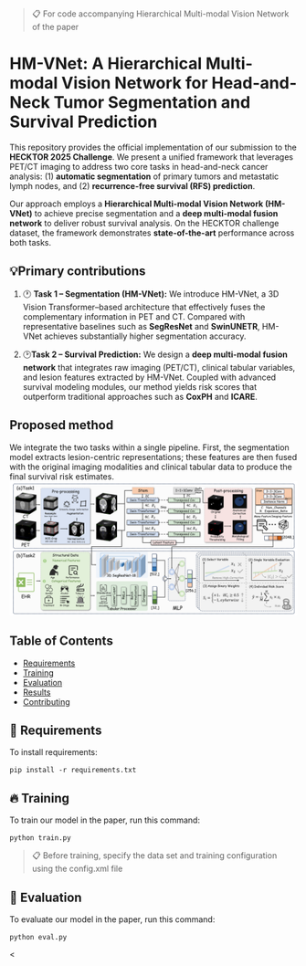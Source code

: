 >📋 For code accompanying Hierarchical Multi-modal Vision Network of the paper

# HM-VNet: A Hierarchical Multi-modal Vision Network for Head-and-Neck Tumor Segmentation and Survival Prediction


This repository provides the official implementation of our submission to the **HECKTOR 2025 Challenge**. We present a unified framework that leverages PET/CT imaging to address two core tasks in head-and-neck cancer analysis: (1) **automatic segmentation** of primary tumors and metastatic lymph nodes, and (2) **recurrence-free survival (RFS) prediction**. 

Our approach employs a **Hierarchical Multi-modal Vision Network (HM-VNet)** to achieve precise segmentation and a **deep multi-modal fusion network** to deliver robust survival analysis. On the HECKTOR challenge dataset, the framework demonstrates **state-of-the-art** performance across both tasks.

## 💡Primary contributions

1) 🕐 **Task 1 – Segmentation (HM-VNet):**
We introduce HM-VNet, a 3D Vision Transformer–based architecture that effectively fuses the complementary information in PET and CT. Compared with representative baselines such as **SegResNet** and **SwinUNETR**, HM-VNet achieves substantially higher segmentation accuracy.

2) 🕑**Task 2 – Survival Prediction:**
We design a **deep multi-modal fusion network** that integrates raw imaging (PET/CT), clinical tabular variables, and lesion features extracted by HM-VNet. Coupled with advanced survival modeling modules, our method yields risk scores that outperform traditional approaches such as **CoxPH** and **ICARE**.



## Proposed method

We integrate the two tasks within a single pipeline. First, the segmentation model extracts lesion-centric representations; these features are then fused with the original imaging modalities and clinical tabular data to produce the final survival risk estimates.
![](https://github.com/Wu-beining/HM-VNet/blob/main/img/HECKTORv3.png)

## Table of Contents
- [Requirements](#-Requirements)
- [Training](#-Training)
- [Evaluation](#-Evaluation)
- [Results](#-Results)
- [Contributing](#-Contributing)

## 📝 Requirements

To install requirements:

```setup
pip install -r requirements.txt
```

## 🔥 Training

To train our model in the paper, run this command:

```train
python train.py
```

>📋 Before training, specify the data set and training configuration using the config.xml file

## 📃 Evaluation

To evaluate our model in the paper, run this command:

```eval
python eval.py
```

<
